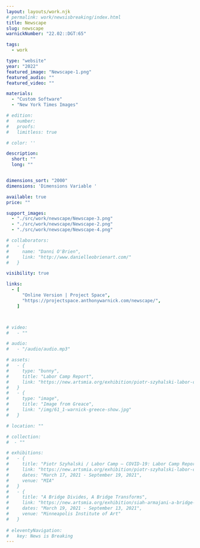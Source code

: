 ```yaml
---
layout: layouts/work.njk
# permalink: work/newsisbreaking/index.html
title: Newscape
slug: newscape
warnickNumber: "22.02::DGT:65"

tags:
  - work

type: "website"
year: "2022"
featured_image: "Newscape-1.png"
featured_audio: ""
featured_video: ""

materials: 
  - "Custom Software"
  - "New York Times Images"

# edition: 
#   number: 
#   proofs: 
#   limitless: true

# color: ''

description:
  short: ""
  long: ""


dimensions_sort: "2000"
dimensions: 'Dimensions Variable '

available: true
price: ""

support_images: 
  - "./src/work/newscape/Newscape-3.png"
  - "./src/work/newscape/Newscape-2.png"
  - "./src/work/newscape/Newscape-4.png"

# collaborators:
#   - {
#     name: "Danni O'Brien",
#     link: "http://www.danielleobrienart.com/"
#   }

visibility: true

links:
  - [
      "Online Version | Project Space",
      "https://projectspace.anthonywarnick.com/newscape/",
    ]



# video:
#   - ""

# audio:
#   - "/audio/audio.mp3"

# assets: 
#   - {
#     type: "bunny",
#     title: "Labor Camp Report",
#     link: "https://new.artsmia.org/exhibition/piotr-szyhalski-labor-camp-covid-19-labor-camp-report"
#   }
#   - {
#     type: "image",
#     title: "Image from Greace",
#     link: "/img/61_1-warnick-greece-show.jpg"
#   }

# location: ""

# collection:
#  - ""

# exhibitions:
#   - {
#     title: "Piotr Szyhalski / Labor Camp – COVID-19: Labor Camp Report",
#     link: "https://new.artsmia.org/exhibition/piotr-szyhalski-labor-camp-covid-19-labor-camp-report",
#     dates: "March 17, 2021 - September 19, 2021",
#     venue: "MIA"
#   }
#   - {
#     title: "A Bridge Divides, A Bridge Transforms",
#     link: "https://new.artsmia.org/exhibition/siah-armajani-a-bridge-divides-a-bridge-transforms",
#     dates: "March 19, 2021 - September 13, 2021",
#     venue: "Minneapolis Institute of Art"
#   }
  
# eleventyNavigation:
#   key: News is Breaking
---
```

